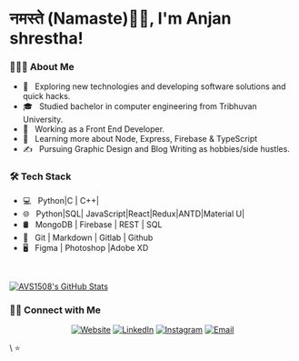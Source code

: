 <h1>नमस्ते (Namaste)🙏🏻, I'm Anjan shrestha!</h1>

<h3> 👨🏻‍💻 About Me </h3>

- 🤔 &nbsp; Exploring new technologies and developing software solutions and quick hacks.
- 🎓 &nbsp; Studied bachelor in computer engineering from Tribhuvan University.
- 💼 &nbsp; Working as a Front End Developer.
- 🌱 &nbsp; Learning more about Node, Express, Firebase & TypeScript
- ✍️ &nbsp; Pursuing Graphic Design and Blog Writing as hobbies/side hustles.

<h3>🛠 Tech Stack</h3>

- 💻 &nbsp; Python|C | C++|
- 🌐 &nbsp; Python|SQL| JavaScript|React|Redux|ANTD|Material U|
- 🛢 &nbsp; MongoDB | Firebase | REST | SQL
- 🔧 &nbsp; Git | Markdown | Gitlab | Github
- 🖥 &nbsp; Figma | Photoshop |Adobe XD

<br/>

[![AVS1508's GitHub Stats](https://github-readme-stats.vercel.app/api?username=anjanshrestha622&show_icons=true)](https://github.com/AVS1508)

<h3> 🤝🏻 Connect with Me </h3>

<p align="center">
<a href="shresthasudip08.com.np"><img alt="Website" src="https://img.shields.io/badge/Website-anjanshrestha622.com.np-yellow"></a>
<a href="https://www.linkedin.com/in/anjan-shrestha-7b6613165/"><img alt="LinkedIn" src="https://img.shields.io/badge/LinkedIn-Anjan shrestha-lightgrey"></a>
<a href="https://www.instagram.com/anjan_stha.5/"><img alt="Instagram" src="https://img.shields.io/badge/Instagram-anjan_stha.5-red&logo=instagram"></a>
<a href="mailto:anjanshrestha40@gmail.com"><img alt="Email" src="https://img.shields.io/badge/Mail-anjanshrestha40-orange"></a>
</p>
\
⭐️
